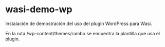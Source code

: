 # wasi-demo-wp

Instalación de demostración del uso del plugin WordPress para Wasi.

En la ruta /wp-content/themes/rambo se encuentra la plantilla que usa el plugin.



